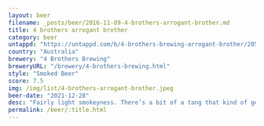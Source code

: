 ```yaml
---
layout: beer
filename: _posts/beer/2016-11-09-4-brothers-arrogant-brother.md
title: 4 brothers arrogant brother
category: beer
untappd: "https://untappd.com/b/4-brothers-brewing-arrogant-brother/2055830"
country: "Australia"
brewery: "4 Brothers Brewing"
breweryURL: "/brewery/4-brothers-brewing.html"
style: "Smoked Beer"
score: 7.5
img: /img/list/4-brothers-arrogant-brother.jpeg
beer-date: "2021-12-28"
desc: "Fairly light smokeyness. There’s a bit of a tang that kind of gets in the way. Pretty good"
permalink: /beer/:title.html
---
```

